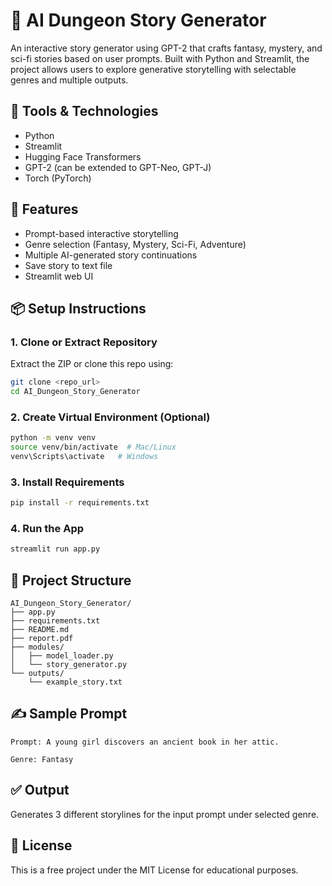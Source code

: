 # 🧙 AI Dungeon Story Generator

An interactive story generator using GPT-2 that crafts fantasy, mystery, and sci-fi stories based on user prompts. Built with Python and Streamlit, the project allows users to explore generative storytelling with selectable genres and multiple outputs.

## 🔧 Tools & Technologies
- Python
- Streamlit
- Hugging Face Transformers
- GPT-2 (can be extended to GPT-Neo, GPT-J)
- Torch (PyTorch)

## 🚀 Features
- Prompt-based interactive storytelling
- Genre selection (Fantasy, Mystery, Sci-Fi, Adventure)
- Multiple AI-generated story continuations
- Save story to text file
- Streamlit web UI

## 📦 Setup Instructions

### 1. Clone or Extract Repository
Extract the ZIP or clone this repo using:
```bash
git clone <repo_url>
cd AI_Dungeon_Story_Generator
```

### 2. Create Virtual Environment (Optional)
```bash
python -m venv venv
source venv/bin/activate  # Mac/Linux
venv\Scripts\activate   # Windows
```

### 3. Install Requirements
```bash
pip install -r requirements.txt
```

### 4. Run the App
```bash
streamlit run app.py
```

## 📁 Project Structure
```
AI_Dungeon_Story_Generator/
├── app.py
├── requirements.txt
├── README.md
├── report.pdf
├── modules/
│   ├── model_loader.py
│   └── story_generator.py
└── outputs/
    └── example_story.txt
```

## ✍️ Sample Prompt
```
Prompt: A young girl discovers an ancient book in her attic.

Genre: Fantasy
```

## ✅ Output
Generates 3 different storylines for the input prompt under selected genre.

## 📄 License
This is a free project under the MIT License for educational purposes.
